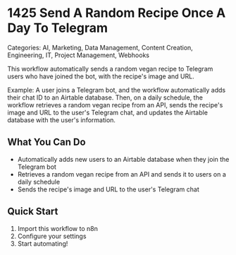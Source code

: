# 1425 Send A Random Recipe Once A Day To Telegram

Categories: AI, Marketing, Data Management, Content Creation, Engineering, IT, Project Management, Webhooks

This workflow automatically sends a random vegan recipe to Telegram users who have joined the bot, with the recipe's image and URL.

Example: A user joins a Telegram bot, and the workflow automatically adds their chat ID to an Airtable database. Then, on a daily schedule, the workflow retrieves a random vegan recipe from an API, sends the recipe's image and URL to the user's Telegram chat, and updates the Airtable database with the user's information.

## What You Can Do
- Automatically adds new users to an Airtable database when they join the Telegram bot
- Retrieves a random vegan recipe from an API and sends it to users on a daily schedule
- Sends the recipe's image and URL to the user's Telegram chat

## Quick Start
1. Import this workflow to n8n
2. Configure your settings
3. Start automating!


